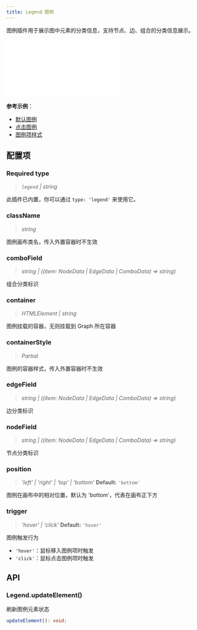 ```yaml
---
title: Legend 图例
---
```


图例插件用于展示图中元素的分类信息，支持节点、边、组合的分类信息展示。

<embed src="@/common/api/plugins/legend.md"></embed>

**参考示例**：

- [默认图例](/examples/plugin/legend/#basic)
- [点击图例](/examples/plugin/legend/#click)
- [图例项样式](/examples/plugin/legend/#style)

## 配置项

### <Badge type="success">Required</Badge> type

> _`legend` \| string_

此插件已内置，你可以通过 `type: 'legend'` 来使用它。

### className

> _string_

图例画布类名，传入外置容器时不生效

### comboField

> _string \| ((item: NodeData \| EdgeData \| ComboData) => string)_

组合分类标识

### container

> _HTMLElement_ _\| string_

图例挂载的容器，无则挂载到 Graph 所在容器

### containerStyle

> _Partial<CSSStyleDeclaration>_

图例的容器样式，传入外置容器时不生效

### edgeField

> _string \| ((item: NodeData \| EdgeData \| ComboData) => string)_

边分类标识

### nodeField

> _string \| ((item: NodeData \| EdgeData \| ComboData) => string)_

节点分类标识

### position

> _'left' \| 'right' \| 'top' \| 'bottom'_ **Default:** `'bottom'`

图例在画布中的相对位置，默认为 'bottom'，代表在画布正下方

### trigger

> _'hover' \| 'click'_ **Default:** `'hover'`

图例触发行为

- `'hover'`：鼠标移入图例项时触发
- `'click'`：鼠标点击图例项时触发

## API

### Legend.updateElement()

刷新图例元素状态

```typescript
updateElement(): void;
```
